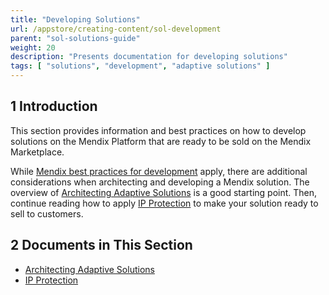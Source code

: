 ```yaml
---
title: "Developing Solutions"
url: /appstore/creating-content/sol-development
parent: "sol-solutions-guide"
weight: 20
description: "Presents documentation for developing solutions"
tags: [ "solutions", "development", "adaptive solutions" ]
---
```


## 1 Introduction

This section provides information and best practices on how to develop solutions on the Mendix Platform that are ready to be sold on the Mendix Marketplace.

While [Mendix best practices for development](/howto/general/dev-best-practices) apply, there are additional considerations when architecting and developing a Mendix solution. The overview of [Architecting Adaptive Solutions](sol-architecting) is a good starting point. Then, continue reading how to apply [IP Protection](sol-ip-protection) to make your solution ready to sell to customers.

## 2 Documents in This Section

* [Architecting Adaptive Solutions](sol-architecting)
* [IP Protection](sol-ip-protection)

